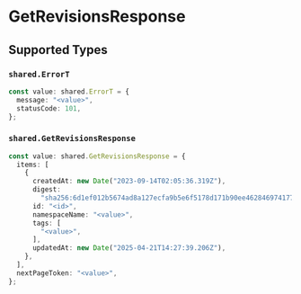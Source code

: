 # GetRevisionsResponse


## Supported Types

### `shared.ErrorT`

```typescript
const value: shared.ErrorT = {
  message: "<value>",
  statusCode: 101,
};
```

### `shared.GetRevisionsResponse`

```typescript
const value: shared.GetRevisionsResponse = {
  items: [
    {
      createdAt: new Date("2023-09-14T02:05:36.319Z"),
      digest:
        "sha256:6d1ef012b5674ad8a127ecfa9b5e6f5178d171b90ee462846974177fd9bdd39f",
      id: "<id>",
      namespaceName: "<value>",
      tags: [
        "<value>",
      ],
      updatedAt: new Date("2025-04-21T14:27:39.206Z"),
    },
  ],
  nextPageToken: "<value>",
};
```

